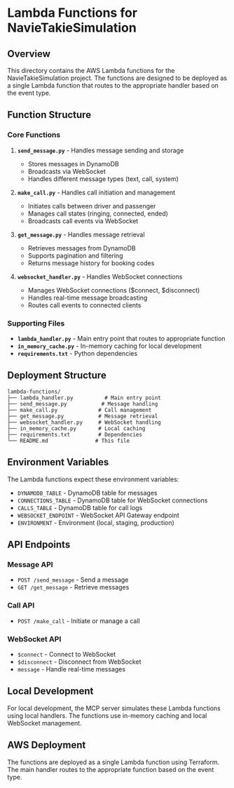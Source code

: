 # Lambda Functions for NavieTakieSimulation

## Overview

This directory contains the AWS Lambda functions for the NavieTakieSimulation project. The functions are designed to be deployed as a single Lambda function that routes to the appropriate handler based on the event type.

## Function Structure

### Core Functions

1. **`send_message.py`** - Handles message sending and storage
   - Stores messages in DynamoDB
   - Broadcasts via WebSocket
   - Handles different message types (text, call, system)

2. **`make_call.py`** - Handles call initiation and management
   - Initiates calls between driver and passenger
   - Manages call states (ringing, connected, ended)
   - Broadcasts call events via WebSocket

3. **`get_message.py`** - Handles message retrieval
   - Retrieves messages from DynamoDB
   - Supports pagination and filtering
   - Returns message history for booking codes

4. **`websocket_handler.py`** - Handles WebSocket connections
   - Manages WebSocket connections ($connect, $disconnect)
   - Handles real-time message broadcasting
   - Routes call events to connected clients

### Supporting Files

- **`lambda_handler.py`** - Main entry point that routes to appropriate function
- **`in_memory_cache.py`** - In-memory caching for local development
- **`requirements.txt`** - Python dependencies

## Deployment Structure

```
lambda-functions/
├── lambda_handler.py          # Main entry point
├── send_message.py           # Message handling
├── make_call.py             # Call management
├── get_message.py           # Message retrieval
├── websocket_handler.py     # WebSocket handling
├── in_memory_cache.py       # Local caching
├── requirements.txt         # Dependencies
└── README.md               # This file
```

## Environment Variables

The Lambda functions expect these environment variables:

- `DYNAMODB_TABLE` - DynamoDB table for messages
- `CONNECTIONS_TABLE` - DynamoDB table for WebSocket connections
- `CALLS_TABLE` - DynamoDB table for call logs
- `WEBSOCKET_ENDPOINT` - WebSocket API Gateway endpoint
- `ENVIRONMENT` - Environment (local, staging, production)

## API Endpoints

### Message API
- `POST /send_message` - Send a message
- `GET /get_message` - Retrieve messages

### Call API
- `POST /make_call` - Initiate or manage a call

### WebSocket API
- `$connect` - Connect to WebSocket
- `$disconnect` - Disconnect from WebSocket
- `message` - Handle real-time messages

## Local Development

For local development, the MCP server simulates these Lambda functions using local handlers. The functions use in-memory caching and local WebSocket management.

## AWS Deployment

The functions are deployed as a single Lambda function using Terraform. The main handler routes to the appropriate function based on the event type. 